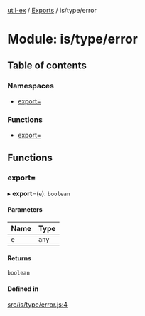 [util-ex](../README.md) / [Exports](../modules.md) / is/type/error

# Module: is/type/error

## Table of contents

### Namespaces

- [export&#x3D;](is_type_error.export_.md)

### Functions

- [export&#x3D;](is_type_error.md#export&#x3D;)

## Functions

### export&#x3D;

▸ **export=**(`e`): `boolean`

#### Parameters

| Name | Type |
| :------ | :------ |
| `e` | `any` |

#### Returns

`boolean`

#### Defined in

[src/is/type/error.js:4](https://github.com/snowyu/util-ex.js/blob/10dfb41/src/is/type/error.js#L4)
